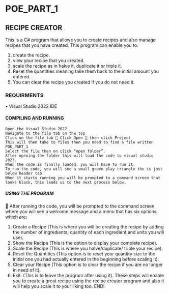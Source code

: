 # POE_PART_1

## RECIPE CREATOR 
This is a C# program that allows you to create recipes and also manage recipes that you have created. This program can enable you to: 
1.	create the recipe.
2.	view your recipe that you created.
3.	scale the recipe as in halve it, duplicate it or triple it.
4.	Reset the quantities meaning take them back to the initial amount you entered.
5.	You can clear the recipe you created if you do not need it. 
### REQUIRMENTS 
•	Visual Studio 2022 IDE
#### COMPILING AND RUNNING 
 	Open the Visual Studio 2022
 	Navigate to the file tab on the top 
 	Click on the file tab  Click Open  then click Project 
 	This will then take to files then you need to find a file written POE_PART_1 
 	Select the file then on click “open folder”. 
 	After opening the folder this will load the code to visual studio 2022. 
 	When the code is finally loaded, you will have to run it. 
 	To run the code, you will see a small green play triangle the is just below header tab. 
 	When it starts running you will be prompted to a command screen that looks black, this leads us to the next process below. 
##### USING THE PROGRAM
	After running the code, you will be prompted to the command screen where you will see a welcome message and a menu that has six options which are: 
1.	Create a Recipe (This is where you will be creating the recipe by adding the number of ingredients, quantity of each ingredient and units you will use). 
2.	Show the Recipe (This is the option to display your complete recipe).
3.	Scale the Recipe (This is where you halve/duplicate/ triple your recipe).
4.	Reset the Quantities (This option is to reset your quantity size to the initial one you had actually entered in the beginning before scaling it). 
5.	Clear your Recipe (This option is to clear the recipe if you are no longer in need of it). 
6.	Exit. (This is to leave the program after using it). 
These steps will enable you to create a great recipe using the recipe creator program and also it will help you scale it to your liking too.
END!
